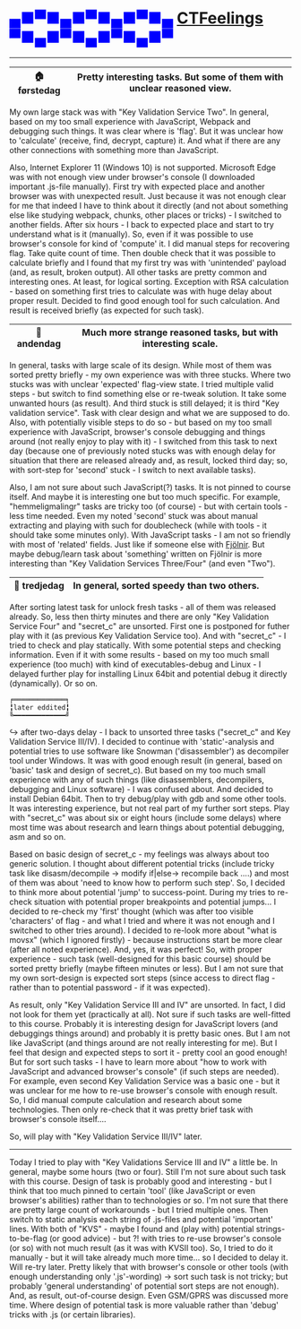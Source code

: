 # <font color="blue">▄■▀■▄■▀■▄■▀■▄ [CTFeelings](https://cybersecuritybase.github.io/ctf/) ▀■▄■▀■▄■▀■▄■▀</font>
- - - -
🏠 **førstedag**|Pretty interesting tasks. But some of them with unclear reasoned view. |
----------------|-----------------------------------------------------------------------|

My own large stack was with "Key Validation Service Two". In general, based on my too small experience with JavaScript, Webpack and debugging such things.
It was clear where is 'flag'. But it was unclear how to 'calculate' (receive, find, decrypt, capture) it. And what if there are any other connections with something more than JavaScript. 

Also, Internet Explorer 11 (Windows 10) is not supported. Microsoft Edge was with not enough view under browser's console (I downloaded important .js-file manually). First try with expected place and another browser was with unexpected result. Just because it was not enough clear for me that indeed I have to think about it directly (and not about something else like studying webpack, chunks, other places or tricks) - I switched to another fields. After six hours - I back to expected place and start to try understand what is it (manually). So, even if it was possible to use browser's console for kind of 'compute' it. I did manual steps for recovering flag. Take quite count of time. Then double check that it was possible to calculate briefly and I found that my first try was with 'unintended' payload (and, as result, broken output).
All other tasks are pretty common and interesting ones. At least, for logical sorting. Exception with RSA calculation - based on something first tries to calculate was with huge delay about proper result. Decided to find good enough tool for such calculation. And result is received briefly (as expected for such task).

🌲 **andendag**|Much more strange reasoned tasks, but with interesting scale. |
---------------|--------------------------------------------------------------|

In general, tasks with large scale of its design. While most of them was sorted pretty briefly - my own experience was with three stucks.
Where two stucks was with unclear 'expected' flag-view state. I tried multiple valid steps - but switch to find something else or re-tweak solution. It take some unwanted hours (as result). And third stuck is still delayed; it is third "Key validation service". Task with clear design and what we are supposed to do. Also, with potentially visible steps to do so - but based on my too small experience with JavaScript, browser's console debugging and things around (not really enjoy to play with it) - I switched from this task to next day (because one of previously noted stucks was with enough delay for situation that there are released already and, as result, locked third day; so, with sort-step for 'second' stuck - I switch to next available tasks).

Also, I am not sure about such JavaScript(?) tasks. It is not pinned to course itself. And maybe it is interesting one but too much specific. For example, "hemmeligmalingr" tasks are tricky too (of course) - but with certain tools - less time needed. Even my noted 'second' stuck was about manual extracting and playing with such for doublecheck (while with tools - it should take some minutes only).
With JavaScript tasks - I am not so friendly with most of 'related' fields. Just like if someone else with [Fjölnir](https://is.wikipedia.org/wiki/Fj%C3%B6lnir_(forritunarm%C3%A1l)). But maybe debug/learn task about 'something' written on Fjölnir is more interesting than "Key Validation Services Three/Four" (and even "Two").

🚉 **tredjedag**|In general, sorted speedy than two others. |
----------------|-------------------------------|

After sorting latest task for unlock fresh tasks - all of them was released already. So, less then thirty minutes and there are only "Key Validation Service Four" and "secret_c" are unsorted. First one is postponed for futher play with it (as previous Key Validation Service too). And with "secret_c" - I tried to check and play statically. With some potential steps and checking information.
Even if it with some results - based on my too much small experience (too much) with kind of executables-debug and Linux - I delayed further play for installing Linux 64bit and potential debug it directly (dynamically). Or so on.

    ╒═════════════╕
    ╏later eddited╏
    ╚━━━━━━━━━━━━━╝

↪ after two-days delay - I back to unsorted three tasks ("secret_c" and Key Validation Service III/IV).
I decided to continue with 'static'-analysis and potential tries to use software like Snowman ('disassembler') as decompiler tool under Windows. It was with good enough result (in general, based on 'basic' task and design of secret_c). But based on my too much small experience with any of such things (like disassemblers, decompilers, debugging and Linux software) - I was confused about. And decided to install Debian 64bit. Then to try debug/play with gdb and some other tools. It was interesting experience, but not real part of my further sort steps. Play with "secret_c" was about six or eight hours (include some delays) where most time was about research and learn things about potential debugging, asm and so on.

Based on basic design of secret_c - my feelings was always about too generic solution. I thought about different potential tricks (include tricky task like disasm/decompile -> modify if|else-> recompile back ....) and most of them was about 'need to know how to perform such step'. So, I decided to think more about potential 'jump' to success-point. During my tries to re-check situation with potential proper breakpoints and potential jumps... I decided to re-check my 'first' thought (which was after too visible 'characters' of flag - and what I tried and where it was not enough and I switched to other tries around). I decided to re-look more about "what is movsx" (which I ignored firstly) - because instructions start be more clear (after all noted experience). And, yes, it was perfect!
So, with proper experience - such task (well-designed for this basic course) should be sorted pretty briefly (maybe fifteen minutes or less). But I am not sure that my own sort-design is expected sort steps (since access to direct flag - rather than to potential password - if it was expected).

As result, only "Key Validation Service III and IV" are unsorted. In fact, I did not look for them yet (practically at all).
Not sure if such tasks are well-fitted to this course. Probably it is interesting design for JavaScript lovers (and debuggings things around) and probably it is pretty basic ones. But I am not like JavaScript (and things around are not really interesting for me).
But I feel that design and expected steps to sort it - pretty cool an good enough!
But for sort such tasks - I have to learn more about "how to work with JavaScript and advanced browser's console" (if such steps are needed). For example, even second Key Validation Service was a basic one - but it was unclear for me how to re-use browser's console with enough result. So, I did manual compute calculation and research about some technologies. Then only re-check that it was pretty brief task with browser's console itself....

So, will play with "Key Validation Service III/IV" later.

- - - -

Today I tried to play with "Key Validations Service III and IV" a little be. In general, maybe some hours (two or four).
Still I'm not sure about such task with this course. Design of task is probably good and interesting - but I think that too much pinned to certain 'tool' (like JavaScript or even browser's abilities) rather than to technologies or so. I'm not sure that there are pretty large count of workarounds - but I tried multiple ones. Then switch to static analysis each string of .js-files and potential 'important' lines. With both of "KVS" - maybe I found and (play with) potential strings-to-be-flag (or good advice) - but ?! with tries to re-use browser's console (or so) with not much result (as it was with KVSII too). So, I tried to do it manually - but it will take already much more time... so I decided to delay it. Will re-try later. Pretty likely that with browser's console or other tools (with enough understanding only '.js'-wording) -> sort such task is not tricky; but probably 'general understanding' of potential sort steps are not enough). And, as result, out-of-course design. Even GSM/GPRS was discussed more time. Where design of potential task is more valuable rather than 'debug' tricks with .js (or certain libraries).
